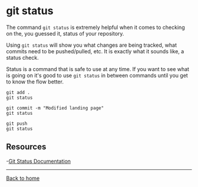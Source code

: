 # git status
The command `git status` is extremely helpful when it comes to checking on the, you guessed it, status of your repository.

Using `git status` will show you what changes are being tracked, what commits need to be pushed/pulled, etc. It is exactly what it sounds like, a status check.

Status is a command that is safe to use at any time.
If you want to see what is going on it's good to use `git status` in between commands until you get to know the flow better. 

```
git add .
git status

git commit -m "Modified landing page"
git status

git push 
git status
```

## Resources

-[Git Status Documentation](https://git-scm.com/docs/git-status)

---

[Back to home](../README.md)